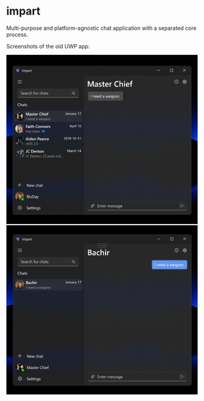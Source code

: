 # impart

Multi-purpose and platform-agnostic chat application with a separated core process.

Screenshots of the old UWP app:

<img src="/assets/screenshots/0.png?raw=true" width="600"/>
<img src="/assets/screenshots/1.png?raw=true" width="600"/>
